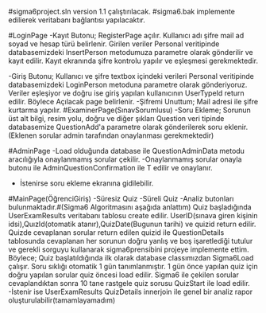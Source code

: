 #sigma6project.sln version 1.1 çalıştırılacak.
#sigma6.bak implemente edilierek veritabanı bağlantısı yapılacaktır.

#LoginPage 
-Kayıt Butonu;
  RegisterPage açılır. Kullanıcı adı şifre mail ad soyad ve hesap türü belirlenir. Girilen veriler Personal veritipinde databasemizdeki InsertPerson metodumuza parametre olarak gönderilir ve kayıt edilir.
  Kayıt ekranında şifre kontrolu yapılır ve eşleşmesi gerekmektedir.

-Giriş Butonu;
  Kullanıcı ve şifre textbox içindeki verileri Personal veritipinde databasemizdeki LoginPerson metoduna parametre olarak gönderiyoruz.
  Veriler eşleşiyor ve doğru ise giriş yapılan kullanıcının UserTypeId return edilir.
  Böylece Açılacak page belirlenir.
  -Şifremi Unuttum;
   Mail adresi ile şifre kurtarma yapılır.
  #ExaminerPage(SınavSorumlusu)
   -Soru Ekleme;
    Sorunun üst alt bilgi, resim yolu, doğru ve diğer şıkları Question veri tipinde databasemize QuestionAdd'a parametre olarak gönderilerek soru eklenir.
    (Eklenen sorular admin tarafından onaylanması gerekmektedir)
   
   #AdminPage
   -Load olduğunda database ile QuestionAdminData metodu aracılığıyla onaylanmamış sorular çekilir.
   -Onaylanmamış sorular onayla butonu ile AdminQuestionConfirmation ile T edilir ve onaylanır.
   - İstenirse soru ekleme ekranına gidilebilir.
   
   #MainPage(ÖğrenciGiriş)
   -Süresiz Quiz
   -Süreli Quiz
   -Analiz butonları bulunmaktadır.#(Sigma6 Algoritmasını aşağıda anlattım)
       Quiz başladığında UserExamResults veritabanı tablosu create edilir. UserID(sınava giren kişinin idsi),QuızId(otomatik atanır),QuizDate(Bugunun tarihi) ve quizid     return edilir.
       Quizde cevaplanan sorular return edilen quizid ile QuestionDetails tablosunda cevaplanan her sorunun doğru yanlış ve boş işaretlediği tutulur ve gerekli sorguyu     kullanarak sigma6prensibini projeye implemente ettim.
       Böylece;
       Quiz başlatıldığında ilk olarak database classımızdan Sigma6Load çalışır. Soru sıklığı otomatik 1 gün tanımlanmıştır. 1 gün önce yapılan quiz için doğru yapılan       sorular quiz öncesi load edilir. Sigma6 ile çekilen sorular cevaplandıktan sonra 10 tane rastgele quiz sorusu QuizStart ile load edilir.
    -İstenir ise UserExamResults QuizDetails innerjoin ile genel bir analiz rapor oluşturulabilir(tamamlayamadım)


